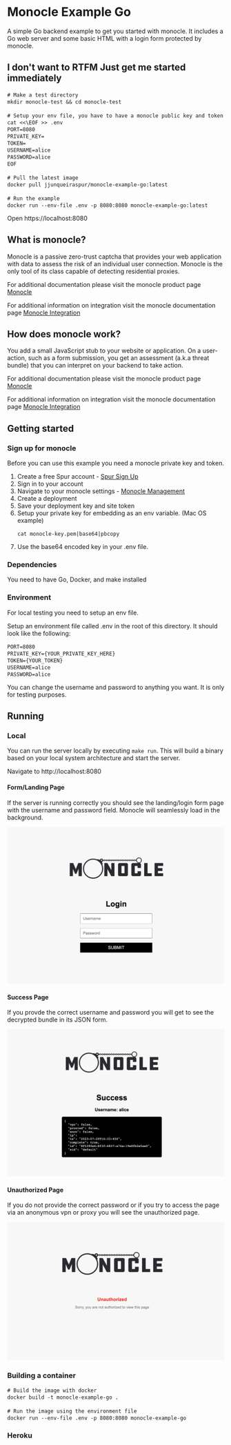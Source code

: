 # Monocle Example Go
A simple Go backend example to get you started with monocle. It includes a Go web server and some basic HTML with a login form protected by monocle.

## I don't want to RTFM Just get me started immediately

```
# Make a test directory
mkdir monocle-test && cd monocle-test

# Setup your env file, you have to have a monocle public key and token
cat <<\EOF >> .env
PORT=8080
PRIVATE_KEY=
TOKEN=
USERNAME=alice
PASSWORD=alice
EOF

# Pull the latest image
docker pull jjunqueiraspur/monocle-example-go:latest

# Run the example
docker run --env-file .env -p 8080:8080 monocle-example-go:latest
```

Open https://localhost:8080

## What is monocle?
Monocle is a passive zero-trust captcha that provides your web application with data to assess the risk of an individual user connection. Monocle is the only tool of its class capable of detecting residential proxies.

For additional documentation please visit the monocle product page [Monocle](https://spur.us/products/monocle/)

For additional information on integration visit the monocle documentation page [Monocle Integration](https://docs.spur.us/#/monocle?id=monocle)

## How does monocle work?
You add a small JavaScript stub to your website or application. On a user-action, such as a form submission, you get an assessment (a.k.a threat bundle) that you can interpret on your backend to take action.

For additional documentation please visit the monocle product page [Monocle](https://spur.us/products/monocle/)

For additional information on integration visit the monocle documentation page [Monocle Integration](https://docs.spur.us/#/monocle?id=monocle)


## Getting started

### Sign up for monocle
Before you can use this example you need a monocle private key and token.

1. Create a free Spur account - [Spur Sign Up](https://spur.us/app/start/create-account)
2. Sign in to your account
3. Navigate to your monocle settings - [Monocle Management](https://spur.us/app/monocle)
4. Create a deployment
5. Save your deployment key and site token
6. Setup your private key for embedding as an env variable. (Mac OS example)
    ```
    cat monocle-key.pem|base64|pbcopy
    ```
7. Use the base64 encoded key in your .env file.

### Dependencies
You need to have Go, Docker, and make installed

### Environment
For local testing you need to setup an env file.

Setup an environment file called .env in the root of this directory. It should look like the following:
```
PORT=8080
PRIVATE_KEY={YOUR_PRIVATE_KEY_HERE}
TOKEN={YOUR_TOKEN}
USERNAME=alice
PASSWORD=alice
```

You can change the username and password to anything you want. It is only for testing purposes.

## Running
### Local
You can run the server locally by executing `make run`. This will build a binary based on your local system architecture and start the server.

Navigate to http://localhost:8080

#### Form/Landing Page
If the server is running correctly you should see the landing/login form page with the username and password field. Monocle will seamlessly load in the background.

![Form Image](images/form.png)

#### Success Page

If you provde the correct username and password you will get to see the decrypted bundle in its JSON form.

![Success Page Image](images/success.png)

#### Unauthorized Page
If you do not provide the correct password or if you try to access the page via an anonymous vpn or proxy you will see the unauthorized page.

![Unauthorized Page Image](images/unauthorized.png)

### Building a container
```
# Build the image with docker
docker build -t monocle-example-go .

# Run the image using the environment file
docker run --env-file .env -p 8080:8080 monocle-example-go
```

### Heroku
